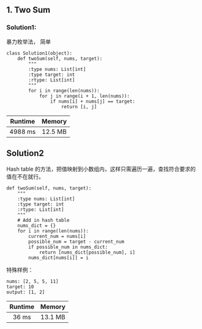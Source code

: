 ## 1. Two Sum 
### Solution1:
暴力枚举法， 简单

    class Solution1(object):
        def twoSum(self, nums, target):
            """
            :type nums: List[int]
            :type target: int
            :rtype: List[int]
            """
            for i in range(len(nums)):
                for j in range(i + 1, len(nums)):
                    if nums[i] + nums[j] == target:
                        return [i, j]

| Runtime | Memory |
| :------: | :------: |
| 4988 ms | 12.5 MB |   
                        
## Solution2 
Hash table 的方法，把值映射到小数组内，这样只需遍历一遍，查找符合要求的值在不在就行。

    def twoSum(self, nums, target):
        """
        :type nums: List[int]
        :type target: int
        :rtype: List[int]
        """
        # Add in hash table
        nums_dict = {}
        for i in range(len(nums)):
            current_num = nums[i]
            possible_num = target - current_num
            if possible_num in nums_dict:
                return [nums_dict[possible_num], i]
            nums_dict[nums[i]] = i
特殊样例：

    nums: [2, 5, 5, 11]
    target: 10
    output: [1, 2]
    
| Runtime | Memory |
| :------: | :------: |
| 36 ms | 13.1 MB |  




